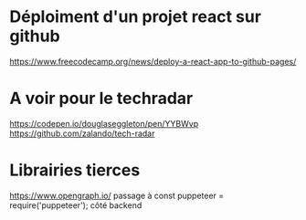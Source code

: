 # Déploiment d'un projet react sur github

https://www.freecodecamp.org/news/deploy-a-react-app-to-github-pages/

# A voir pour le techradar

https://codepen.io/douglaseggleton/pen/YYBWvp
https://github.com/zalando/tech-radar

# Librairies tierces

https://www.opengraph.io/
passage à const puppeteer = require('puppeteer'); côté backend 